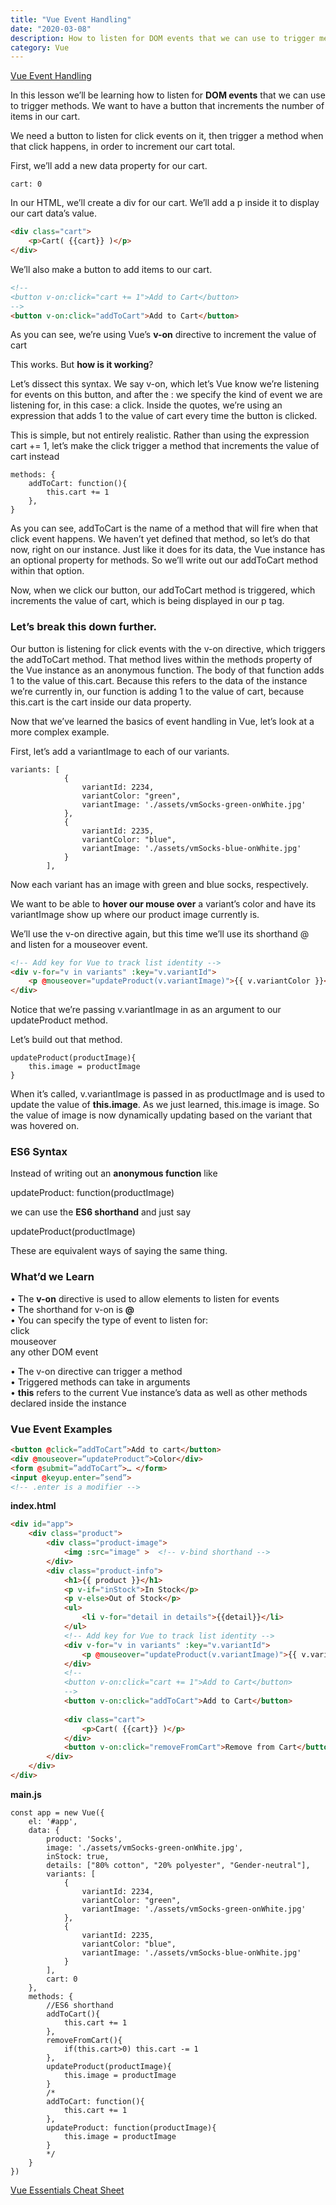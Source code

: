 ```yaml
---
title: "Vue Event Handling"
date: "2020-03-08"
description: How to listen for DOM events that we can use to trigger methods
category: Vue
---
```


[Vue Event Handling](https://www.vuemastery.com/courses/intro-to-vue-js/event-handling)

In this lesson we’ll be learning how to listen for **DOM events** that we can use to trigger methods. We want to have a button that increments the number of items in our cart.

We need a button to listen for click events on it, then trigger a method when that click happens, in order to increment our cart total.

First, we’ll add a new data property for our cart.
```
cart: 0
```
In our HTML, we’ll create a div for our cart. We’ll add a p inside it to display our cart data’s value.
```html
<div class="cart">
    <p>Cart( {{cart}} )</p>
</div>
```
We’ll also make a button to add items to our cart.
```html
<!-- 
<button v-on:click="cart += 1">Add to Cart</button>
-->
<button v-on:click="addToCart">Add to Cart</button>
```
As you can see, we’re using Vue’s **v-on** directive to increment the value of cart

This works. But **how is it working**?

Let’s dissect this syntax. We say v-on, which let’s Vue know we’re listening for events on this button, and after the : we specify the kind of event we are listening for, in this case: a click. Inside the quotes, we’re using an expression that adds 1 to the value of cart every time the button is clicked.

This is simple, but not entirely realistic. Rather than using the expression cart += 1, let’s make the click trigger a method that increments the value of cart instead
```
methods: {
    addToCart: function(){
        this.cart += 1
    },   
}
```
As you can see, addToCart is the name of a method that will fire when that click event happens. We haven’t yet defined that method, so let’s do that now, right on our instance.
Just like it does for its data, the Vue instance has an optional property for methods. So we’ll write out our addToCart method within that option.

Now, when we click our button, our addToCart method is triggered, which increments the value of cart, which is being displayed in our p tag.

### Let’s break this down further.

Our button is listening for click events with the v-on directive, which triggers the addToCart method. That method lives within the methods property of the Vue instance as an anonymous function. The body of that function adds 1 to the value of this.cart. Because this refers to the data of the instance we’re currently in, our function is adding 1 to the value of cart, because this.cart is the cart inside our data property.

Now that we’ve learned the basics of event handling in Vue, let’s look at a more complex example.

First, let’s add a variantImage to each of our variants.
```
variants: [
            {
                variantId: 2234,
                variantColor: "green",
                variantImage: './assets/vmSocks-green-onWhite.jpg'
            },
            {
                variantId: 2235,
                variantColor: "blue",
                variantImage: './assets/vmSocks-blue-onWhite.jpg'
            }
        ],
```
Now each variant has an image with green and blue socks, respectively.

We want to be able to **hover our mouse over** a variant’s color and have its variantImage show up where our product image currently is.

We’ll use the v-on directive again, but this time we’ll use its shorthand @ and listen for a mouseover event.
```html
<!-- Add key for Vue to track list identity -->
<div v-for="v in variants" :key="v.variantId">
    <p @mouseover="updateProduct(v.variantImage)">{{ v.variantColor }}</p>
</div>
```
Notice that we’re passing v.variantImage in as an argument to our updateProduct method.

Let’s build out that method.
```
updateProduct(productImage){
    this.image = productImage
}
```
When it’s called, v.variantImage is passed in as productImage and is used to update the value of **this.image**. As we just learned, this.image is image. So the value of image is now dynamically updating based on the variant that was hovered on.

### ES6 Syntax
Instead of writing out an **anonymous function** like    

updateProduct: function(productImage)

we can use the **ES6 shorthand** and just say 

updateProduct(productImage)

These are equivalent ways of saying the same thing.

### What’d we Learn   
•	The **v-on** directive is used to allow elements to listen for events   
•	The shorthand for v-on is **@**   
•	You can specify the type of event to listen for:   
        click   
        mouseover   
        any other DOM event   

•	The v-on directive can trigger a method   
•	Triggered methods can take in arguments   
•	**this** refers to the current Vue instance’s data as well as other methods declared inside the instance   

### Vue Event Examples
```html
<button @click=”addToCart”>Add to cart</button>
<div @mouseover=”updateProduct”>Color</div>
<form @submit=”addToCart”>… </form>
<input @keyup.enter=”send”>
<!-- .enter is a modifier -->
```

**index.html**
```html
<div id="app">
    <div class="product">
        <div class="product-image">
            <img :src="image" >  <!-- v-bind shorthand -->
        </div>
        <div class="product-info">
            <h1>{{ product }}</h1>
            <p v-if="inStock">In Stock</p>
            <p v-else>Out of Stock</p>
            <ul>
                <li v-for="detail in details">{{detail}}</li>
            </ul>
            <!-- Add key for Vue to track list identity -->
            <div v-for="v in variants" :key="v.variantId">
                <p @mouseover="updateProduct(v.variantImage)">{{ v.variantColor }}</p>
            </div>
            <!-- 
            <button v-on:click="cart += 1">Add to Cart</button>
            -->
            <button v-on:click="addToCart">Add to Cart</button>
            
            <div class="cart">
                <p>Cart( {{cart}} )</p>
            </div>
            <button v-on:click="removeFromCart">Remove from Cart</button>
        </div>
    </div>
</div>
```
**main.js**
```
const app = new Vue({
    el: '#app',
    data: {
        product: 'Socks',
        image: './assets/vmSocks-green-onWhite.jpg',
        inStock: true,
        details: ["80% cotton", "20% polyester", "Gender-neutral"],
        variants: [
            {
                variantId: 2234,
                variantColor: "green",
                variantImage: './assets/vmSocks-green-onWhite.jpg'
            },
            {
                variantId: 2235,
                variantColor: "blue",
                variantImage: './assets/vmSocks-blue-onWhite.jpg'
            }
        ],
        cart: 0
    },
    methods: {
        //ES6 shorthand
        addToCart(){
            this.cart += 1
        },
        removeFromCart(){
            if(this.cart>0) this.cart -= 1
        },
        updateProduct(productImage){
            this.image = productImage
        }
        /*
        addToCart: function(){
            this.cart += 1
        },
        updateProduct: function(productImage){
            this.image = productImage
        }
        */
    }
})
```

[Vue Essentials Cheat Sheet](https://taisluwebsitebucket1.s3-us-west-2.amazonaws.com/HTML/pdf/Vue-Essentials-Cheat-Sheet.pdf)



